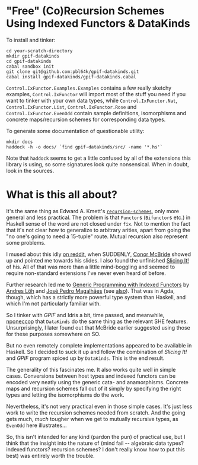 # "Free" (Co)Recursion Schemes Using Indexed Functors & DataKinds

To install and tinker:

    cd your-scratch-directory
    mkdir gpif-datakinds
    cd gpif-datakinds
    cabal sandbox init
    git clone git@github.com:pbl64k/gpif-datakinds.git
    cabal install gpif-datakinds/gpif-datakinds.cabal

`Control.IxFunctor.Examples.Examples` contains a few really sketchy examples,
`Control.IxFunctor` will import most of the stuff you need if you want to
tinker with your own data types, while `Control.IxFunctor.Nat`,
`Control.IxFunctor.List`, `Control.IxFunctor.Rose` and
`Control.IxFunctor.EvenOdd` contain sample definitions, isomorphisms and
concrete maps/recursion schemes for corresponding data types.

To generate some documentation of questionable utility:

    mkdir docs
    haddock -h -o docs/ `find gpif-datakinds/src/ -name '*.hs'`

Note that `haddock` seems to get a little confused by all of the extensions
this library is using, so some signatures look quite nonsensical. When in
doubt, look in the sources.

# What is this all about?

It's the same thing as Edward A. Kmett's [`recursion-schemes`](https://github.com/ekmett/recursion-schemes),
only more general and less practical. The problem is that `Functor`s
(`Bifunctor`s etc.) in Haskell sense of the word are not closed under `fix`.
Not to mention the fact that it's not clear how to generalize to arbitrary
arities, apart from going the "no one's going to need a 15-tuple" route.
Mutual recursion also represent some problems.

I mused about this idly [on reddit](https://www.reddit.com/r/haskell/comments/3dcidp/the_evolution_of_a_haskell_programmer/ct3yvr9?context=3),
when SUDDENLY, [Conor McBride](https://github.com/pigworker) showed up and
pointed me towards his slides. I also found the unfinished
[Slicing It!](https://personal.cis.strath.ac.uk/conor.mcbride/pub/SlicingIt/SlicingIt.pdf)
of his. All of that was more than a little mind-boggling and seemed to require
non-standard extensions I've never even heard of before.

Further research led me to [Generic Programming with Indexed Functors](http://dreixel.net/research/pdf/gpif.pdf)
by [Andres Löh](https://github.com/kosmikus) and [José Pedro Magalhães](https://github.com/dreixel)
(see [also](https://github.com/kosmikus/indexed)). That was in Agda, though,
which has a strictly more powerful type system than Haskell, and which I'm
not particularly familiar with.

So I tinker with *GPIF* and Idris a bit, time passed, and meanwhile,
[nponeccop](https://github.com/nponeccop) that `DataKinds` do the same
thing as the relevant SHE features. Unsurprisingly, I later found out
that McBride earlier suggested using those for these purposes somewhere on
SO.

But no even remotely complete implementations appeared to be available in
Haskell. So I decided to suck it up and follow the combination of *Slicing
It!* and *GPIF* program spiced up by `DataKinds`. This is the end result.

The generality of this fascinates me. It also works quite well in simple
cases. Conversions between host types and indexed functors can be encoded
very neatly using the generic cata- and anamorphisms. Concrete maps and
recursion schemes fall out of it simply by specifying the right types and
letting the isomorphisms do the work.

Nevertheless, it's not very practical even in those simple cases. It's
just less work to write the recursion schemes needed from scratch. And the
going gets much, *much* tougher when we get to mutually recursive types,
as `EvenOdd` here illustrates...

So, this isn't intended for any kind (pardon the pun) of practical use,
but I think that the insight into the nature of (mind fail -- algebraic
data types? indexed functors? recursion schemes? I don't really know how
to put this best) was entirely worth the trouble.

